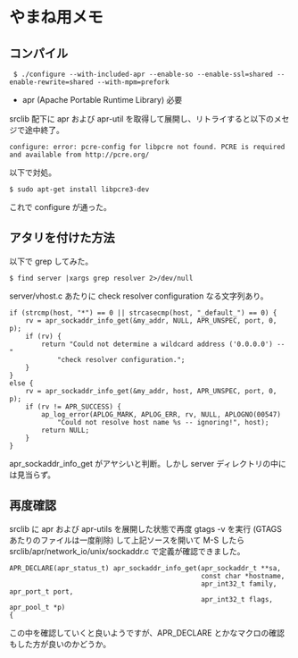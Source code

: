 # やまね用メモ

## コンパイル

     $ ./configure --with-included-apr --enable-so --enable-ssl=shared --enable-rewrite=shared --with-mpm=prefork

- apr (Apache Portable Runtime Library) 必要

srclib 配下に apr および apr-util を取得して展開し、リトライすると以下のメセジで途中終了。


    configure: error: pcre-config for libpcre not found. PCRE is required and available from http://pcre.org/

以下で対処。

    $ sudo apt-get install libpcre3-dev

これで configure が通った。

## アタリを付けた方法

以下で grep してみた。

    $ find server |xargs grep resolver 2>/dev/null

server/vhost.c あたりに check resolver configuration なる文字列あり。

    if (strcmp(host, "*") == 0 || strcasecmp(host, "_default_") == 0) {
        rv = apr_sockaddr_info_get(&my_addr, NULL, APR_UNSPEC, port, 0, p);
        if (rv) {
            return "Could not determine a wildcard address ('0.0.0.0') -- "
                "check resolver configuration.";
        }
    }
    else {
        rv = apr_sockaddr_info_get(&my_addr, host, APR_UNSPEC, port, 0, p);
        if (rv != APR_SUCCESS) {
            ap_log_error(APLOG_MARK, APLOG_ERR, rv, NULL, APLOGNO(00547)
                "Could not resolve host name %s -- ignoring!", host);
            return NULL;
        }
    }

apr_sockaddr_info_get がアヤシいと判断。しかし server ディレクトリの中には見当らず。

## 再度確認

srclib に apr および apr-utils を展開した状態で再度 gtags -v を実行 (GTAGS あたりのファイルは一度削除) して上記ソースを開いて M-S したら srclib/apr/network_io/unix/sockaddr.c で定義が確認できました。

    APR_DECLARE(apr_status_t) apr_sockaddr_info_get(apr_sockaddr_t **sa,
                                                    const char *hostname, 
                                                    apr_int32_t family, apr_port_t port,
                                                    apr_int32_t flags, apr_pool_t *p)
    {

この中を確認していくと良いようですが、APR_DECLARE とかなマクロの確認もした方が良いのかどうか。
